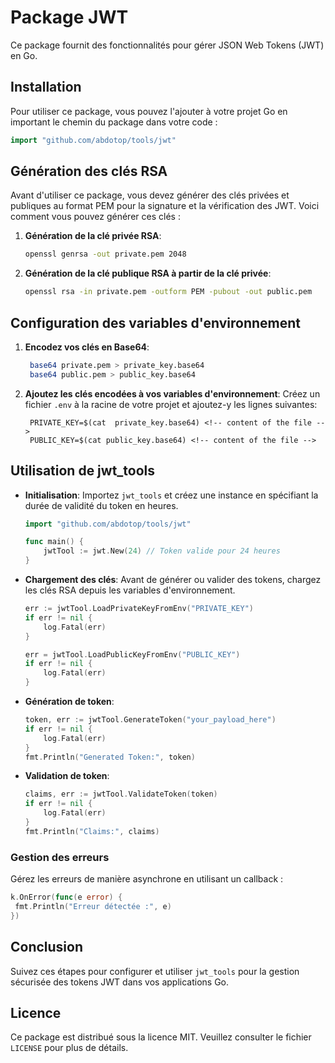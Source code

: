 # Package JWT

Ce package fournit des fonctionnalités pour gérer JSON Web Tokens (JWT) en Go.

## Installation

Pour utiliser ce package, vous pouvez l'ajouter à votre projet Go en important le chemin du package dans votre code :

   ```go
   import "github.com/abdotop/tools/jwt"
   ```

## Génération des clés RSA

Avant d'utiliser ce package, vous devez générer des clés privées et publiques au format PEM pour la signature et la vérification des JWT. Voici comment vous pouvez générer ces clés :

1. **Génération de la clé privée RSA**:
   ```bash
   openssl genrsa -out private.pem 2048
   ```

2. **Génération de la clé publique RSA à partir de la clé privée**:
   ```bash
   openssl rsa -in private.pem -outform PEM -pubout -out public.pem
   ```

## Configuration des variables d'environnement

1. **Encodez vos clés en Base64**:
   ```bash
    base64 private.pem > private_key.base64
    base64 public.pem > public_key.base64

   ```

2. **Ajoutez les clés encodées à vos variables d'environnement**:
   Créez un fichier `.env` à la racine de votre projet et ajoutez-y les lignes suivantes:
   ```
    PRIVATE_KEY=$(cat  private_key.base64) <!-- content of the file -->
    PUBLIC_KEY=$(cat public_key.base64) <!-- content of the file -->
   ```

## Utilisation de jwt_tools

- **Initialisation**:
  Importez `jwt_tools` et créez une instance en spécifiant la durée de validité du token en heures.
  ```go
  import "github.com/abdotop/tools/jwt"

  func main() {
      jwtTool := jwt.New(24) // Token valide pour 24 heures
  }
  ```

- **Chargement des clés**:
  Avant de générer ou valider des tokens, chargez les clés RSA depuis les variables d'environnement.
  ```go
  err := jwtTool.LoadPrivateKeyFromEnv("PRIVATE_KEY")
  if err != nil {
      log.Fatal(err)
  }

  err = jwtTool.LoadPublicKeyFromEnv("PUBLIC_KEY")
  if err != nil {
      log.Fatal(err)
  }
  ```

- **Génération de token**:
  ```go
  token, err := jwtTool.GenerateToken("your_payload_here")
  if err != nil {
      log.Fatal(err)
  }
  fmt.Println("Generated Token:", token)
  ```

- **Validation de token**:
  ```go
  claims, err := jwtTool.ValidateToken(token)
  if err != nil {
      log.Fatal(err)
  }
  fmt.Println("Claims:", claims)
  ```

### Gestion des erreurs

Gérez les erreurs de manière asynchrone en utilisant un callback :

```go
k.OnError(func(e error) {
 fmt.Println("Erreur détectée :", e)
})
```

## Conclusion
Suivez ces étapes pour configurer et utiliser `jwt_tools` pour la gestion sécurisée des tokens JWT dans vos applications Go.


## Licence

Ce package est distribué sous la licence MIT. Veuillez consulter le fichier `LICENSE` pour plus de détails.
